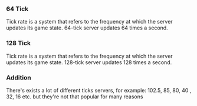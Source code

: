 ### 64 Tick
   Tick rate is a system that refers to the frequency at which the server updates its game state. 64-tick server updates 64 times a second.
### 128 Tick
   Tick rate is  a system that refers to the frequency at which the server updates its game state. 128-tick server updates 128 times a second.
### Addition
   There's exists a lot of different ticks servers, for example: 102.5, 85, 80, 40 , 32, 16 etc. but they're not that popular for many reasons
   